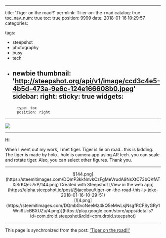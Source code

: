 
---
title: 'Tiger on the road!!'
permlink: Ti-er-on-the-road
catalog: true
toc_nav_num: true
toc: true
position: 9999
date: 2018-01-16 10:29:57
categories:

tags:
- steepshot
- photography
- busy
- tech
- newbie
thumbnail: 'http://steepshot.org/api/v1/image/ccd3c4e5-4b5d-473a-9e6c-124e166608b0.jpeg'
sidebar:
    right:
        sticky: true
widgets:
    -
        type: toc
        position: right
---


![](http://steepshot.org/api/v1/image/ccd3c4e5-4b5d-473a-9e6c-124e166608b0.jpeg)

-   --  -   - ---  -- - -  -- - -   -----   --  -  - ----  -    -   - --

Hi

When I went out my work, I met tiger.
Tiger is lie on road..
this is kidding.
The tiger is made by holo..
holo is camera app using AR tech.
you can scale and rotate tiger.
Also, you can select other figures.
Thank you.

-- -   -    -  ---- -  -  --   -----   - - --  - - --  --- -   -  --   -

<center>![144.png](https://steemitimages.com/DQmP3kkNnvkCzFgMeVrudA9NsXtC73bQKfATXiSrKQez7kP/144.png)
Created with Steepshot
[View in the web app](https://alpha.steepshot.io/post/@jacobyu/tiger-on-the-road-this-is-joke-2018-01-16-10-29-51)</center>
<center>[![4.png](https://steemitimages.com/DQmbGvoNeeMz4kQ5eMwLsjNsgfRCFSyGRy1Wni9UcBBXUZu/4.png)](https://play.google.com/store/apps/details?id=com.droid.steepshot&rdid=com.droid.steepshot)</center>

- - -

This page is synchronized from the post: ['Tiger on the road!!'](https://steempeak.com/@jacobyu/tiger-on-the-road-this-is-joke-2018-01-16-10-29-51)
